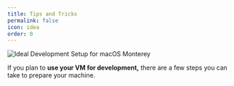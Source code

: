 ```yaml
---
title: Tips and Tricks
permalink: false
icon: idea
order: 0
---
```


![Ideal Development Setup for macOS Monterey](/media/support/tips-ideal-setup-clean.webp "Ideal Development Setup for macOS Monterey")

If you plan to **use your VM for development,** there are a few steps you can take to prepare your machine. 